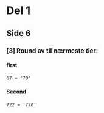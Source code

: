# Del 1



## Side 6



### [3] Round av til nærmeste tier:


#### first
```txt
67 ≈ '70'
```

#### Second
```txt
722 ≈ '720'
```

